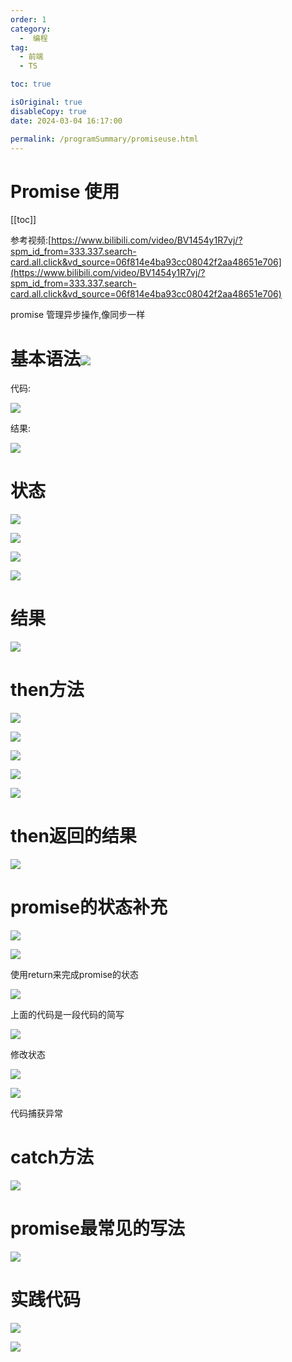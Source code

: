 ```yaml
---
order: 1
category:
  -  编程
tag:
  - 前端
  - TS

toc: true

isOriginal: true
disableCopy: true
date: 2024-03-04 16:17:00

permalink: /programSummary/promiseuse.html
---
```


# Promise 使用

[[toc]]

参考视频:[https://www.bilibili.com/video/BV1454y1R7vj/?spm_id_from=333.337.search-card.all.click&vd_source=06f814e4ba93cc08042f2aa48651e706](https://www.bilibili.com/video/BV1454y1R7vj/?spm_id_from=333.337.search-card.all.click&vd_source=06f814e4ba93cc08042f2aa48651e706)



promise 管理异步操作,像同步一样

# 基本语法![](https://cdn.nlark.com/yuque/0/2024/png/29017308/1726475626163-0bc1affc-6339-4c24-a1cf-0e30fddee658.png)
代码:

![](https://cdn.nlark.com/yuque/0/2024/png/29017308/1726475751662-d135c416-127a-40eb-866f-62992c603bd3.png)

结果:

![](https://cdn.nlark.com/yuque/0/2024/png/29017308/1726475734681-4dc6e4e8-a60b-443d-a271-040d16c03113.png)

# 状态
![](https://cdn.nlark.com/yuque/0/2024/png/29017308/1726475844700-4eca6c0b-d278-4f92-9896-b55399e5e923.png)

![](https://cdn.nlark.com/yuque/0/2024/png/29017308/1726476060201-a399beb8-c68d-438f-b920-bbd9688ecaf9.png)

![](https://cdn.nlark.com/yuque/0/2024/png/29017308/1726475957086-a513a684-63a9-407e-ba84-579798567f44.png)



![](https://cdn.nlark.com/yuque/0/2024/png/29017308/1726475935683-e73db83a-17fd-42b3-b5c7-88869d732888.png)



# 结果
![](https://cdn.nlark.com/yuque/0/2024/png/29017308/1726476223808-dc00b925-3290-4054-906e-67b0136bc978.png)

# then方法
![](https://cdn.nlark.com/yuque/0/2024/png/29017308/1726476522550-e181f514-ad1f-4044-ad5d-4c50a7913c48.png)



![](https://cdn.nlark.com/yuque/0/2024/png/29017308/1726476582744-4645e300-8911-42cd-ac22-34ed5f7d9bd1.png)



![](https://cdn.nlark.com/yuque/0/2024/png/29017308/1726476772116-d47cc2b3-67a2-44e7-abe7-1ad6459bb1d4.png)

![](https://cdn.nlark.com/yuque/0/2024/png/29017308/1726476945393-4182cc2d-f013-48ed-876c-08a7f662f43f.png)

![](https://cdn.nlark.com/yuque/0/2024/png/29017308/1726476743612-860faaaa-f521-4374-8bf4-036d5e8c0f3c.png)



# then返回的结果
![](https://cdn.nlark.com/yuque/0/2024/png/29017308/1726477198780-2dfc9a19-e399-4460-ae50-60af6fe7ba6e.png)





# promise的状态补充
![](https://cdn.nlark.com/yuque/0/2024/png/29017308/1726477708629-6a7397ff-b609-453e-94d0-df064ac67854.png)

![](https://cdn.nlark.com/yuque/0/2024/png/29017308/1726477744045-ffcc313a-0a89-495c-96dd-76d162822310.png)



使用return来完成promise的状态

![](https://cdn.nlark.com/yuque/0/2024/png/29017308/1726477564363-beafbbcb-e6e2-4590-8745-66a7a4258d61.png)

上面的代码是一段代码的简写

![](https://cdn.nlark.com/yuque/0/2024/png/29017308/1726477531752-42b8e17b-618e-460d-9df2-f37e48088d3c.png)

修改状态 

![](https://cdn.nlark.com/yuque/0/2024/png/29017308/1726477892514-20a8f490-d3b1-4a8c-b6da-e706b711ccc3.png)



![](https://cdn.nlark.com/yuque/0/2024/png/29017308/1726477828697-d21340a2-7515-4593-9f83-df7ba38ab354.png)

代码捕获异常



# catch方法
![](https://cdn.nlark.com/yuque/0/2024/png/29017308/1726478076099-b86d4be0-4add-4662-a91e-3081e6eb7ab0.png)



# promise最常见的写法
![](https://cdn.nlark.com/yuque/0/2024/png/29017308/1726478198253-9a22ecdd-f765-4ed1-bfce-1e1ee4aa4773.png)



# 实践代码
![](https://cdn.nlark.com/yuque/0/2024/png/29017308/1726478728654-e821298f-148d-48b4-873d-c922a0d61f65.png)

![](https://cdn.nlark.com/yuque/0/2024/png/29017308/1726478703466-b445a9d7-57a1-46bb-9ae7-b790ef310884.png)

